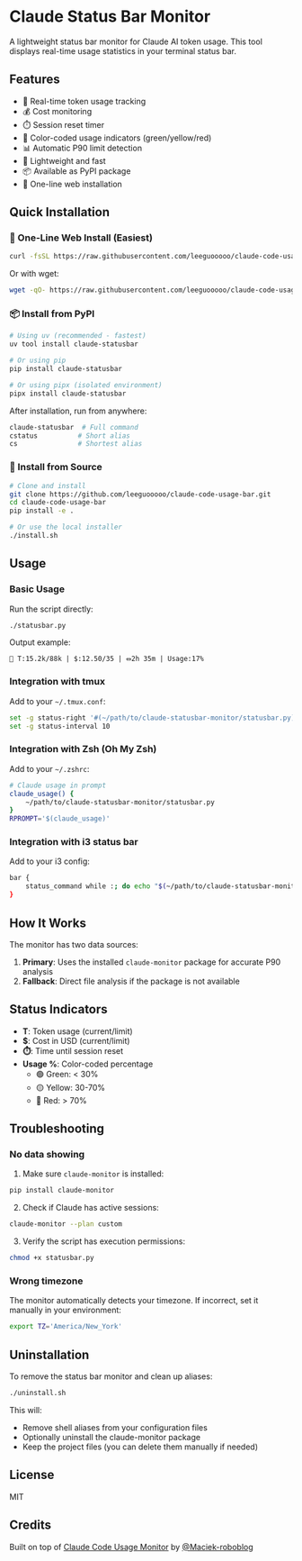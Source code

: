 # Claude Status Bar Monitor

A lightweight status bar monitor for Claude AI token usage. This tool displays real-time usage statistics in your terminal status bar.

## Features

- 🔋 Real-time token usage tracking
- 💰 Cost monitoring
- ⏱️ Session reset timer
- 🎨 Color-coded usage indicators (green/yellow/red)
- 📊 Automatic P90 limit detection
- 🚀 Lightweight and fast
- 📦 Available as PyPI package
- 🔧 One-line web installation

## Quick Installation

### 🚀 One-Line Web Install (Easiest)

```bash
curl -fsSL https://raw.githubusercontent.com/leeguooooo/claude-code-usage-bar/main/web-install.sh | bash
```

Or with wget:
```bash
wget -qO- https://raw.githubusercontent.com/leeguooooo/claude-code-usage-bar/main/web-install.sh | bash
```

### 📦 Install from PyPI

```bash
# Using uv (recommended - fastest)
uv tool install claude-statusbar

# Or using pip
pip install claude-statusbar

# Or using pipx (isolated environment)
pipx install claude-statusbar
```

After installation, run from anywhere:
```bash
claude-statusbar  # Full command
cstatus          # Short alias
cs               # Shortest alias
```

### 🔨 Install from Source

```bash
# Clone and install
git clone https://github.com/leeguooooo/claude-code-usage-bar.git
cd claude-code-usage-bar
pip install -e .

# Or use the local installer
./install.sh
```

## Usage

### Basic Usage

Run the script directly:
```bash
./statusbar.py
```

Output example:
```
🔋 T:15.2k/88k | $:12.50/35 | ⏛2h 35m | Usage:17%
```

### Integration with tmux

Add to your `~/.tmux.conf`:
```bash
set -g status-right '#(~/path/to/claude-statusbar-monitor/statusbar.py)'
set -g status-interval 10
```

### Integration with Zsh (Oh My Zsh)

Add to your `~/.zshrc`:
```bash
# Claude usage in prompt
claude_usage() {
    ~/path/to/claude-statusbar-monitor/statusbar.py
}
RPROMPT='$(claude_usage)'
```

### Integration with i3 status bar

Add to your i3 config:
```bash
bar {
    status_command while :; do echo "$(~/path/to/claude-statusbar-monitor/statusbar.py)"; sleep 10; done
}
```

## How It Works

The monitor has two data sources:

1. **Primary**: Uses the installed `claude-monitor` package for accurate P90 analysis
2. **Fallback**: Direct file analysis if the package is not available

## Status Indicators

- **T**: Token usage (current/limit)
- **$**: Cost in USD (current/limit)
- **⏱️**: Time until session reset
- **Usage %**: Color-coded percentage
  - 🟢 Green: < 30%
  - 🟡 Yellow: 30-70%
  - 🔴 Red: > 70%

## Troubleshooting

### No data showing

1. Make sure `claude-monitor` is installed:
```bash
pip install claude-monitor
```

2. Check if Claude has active sessions:
```bash
claude-monitor --plan custom
```

3. Verify the script has execution permissions:
```bash
chmod +x statusbar.py
```

### Wrong timezone

The monitor automatically detects your timezone. If incorrect, set it manually in your environment:
```bash
export TZ='America/New_York'
```

## Uninstallation

To remove the status bar monitor and clean up aliases:

```bash
./uninstall.sh
```

This will:
- Remove shell aliases from your configuration files
- Optionally uninstall the claude-monitor package
- Keep the project files (you can delete them manually if needed)

## License

MIT

## Credits

Built on top of [Claude Code Usage Monitor](https://github.com/Maciek-roboblog/Claude-Code-Usage-Monitor) by [@Maciek-roboblog](https://github.com/Maciek-roboblog)